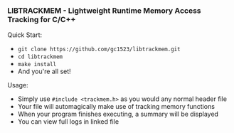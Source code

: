 ### LIBTRACKMEM - Lightweight Runtime Memory Access Tracking for C/C++

Quick Start:

  - `git clone https://github.com/gc1523/libtrackmem.git`
  - `cd libtrackmem`
  - `make install`
  - And you're all set!

Usage:

 - Simply use `#include <trackmem.h>` as you would any normal header file
 - Your file will automagically make use of tracking memory functions
 - When your program finishes executing, a summary will be displayed
 - You can view full logs in linked file
